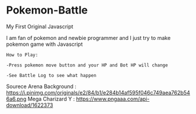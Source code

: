 # Pokemon-Battle
My First Original Javascript

I am fan of pokemon and newbie programmer and I just try to make pokemon game with Javascript
~~~~~~~~~~~~~~~~~~~~~~~~~~~~~~~~~~~~~~~~~~~~~~~~~~~~~~~~~~~~~~~~~~~~~~~~~~~~~~~~~~~~~~~~~~~~~~
How to Play:

-Press pokemon move button and your HP and Bot HP will change

-See Battle Log to see what happen

~~~~~~~~~~~~~~~~~~~~~~~~~~~~~~~~~~~~~~~~~~~~~~~~~~~~~~~~~~~~~~~~~~~~~~~~~~~~~~~~~~~~~~~~~~~~~~
Sourece
Arena Background : https://i.pinimg.com/originals/e2/84/b1/e284b14af595f046c749aea762b546a6.png
Mega Charizard Y : https://www.pngaaa.com/api-download/1622373
